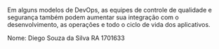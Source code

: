 Em alguns modelos de DevOps, as equipes de
controle de qualidade e segurança também podem
aumentar sua integração com o desenvolvimento, as
operações e todo o ciclo de vida dos aplicativos.

Nome: Diego Souza da Silva RA 1701633
